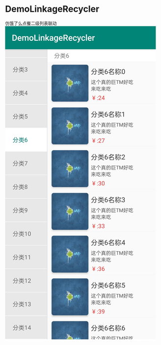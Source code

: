# DemoLinkageRecycler
 仿饿了么点餐二级列表联动
![Image text](https://github.com/Alessa0504/DemoLinkageRecycler/blob/main/QQ20221203-0.jpg)
